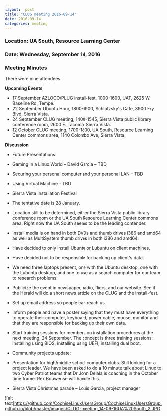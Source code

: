 ```yaml
---
layout:  post
title: "CLUG meeting 2016-09-14"
date: 2016-09-14
categories: meeting
---
```

### Location: UA South, Resource Learning Center

### Date: Wednesday, September 14, 2016

### Meeting Minutes

There were nine attendees

**Upcoming Events**

 * 17 September AZLOCO/PLUG install-fest, 1000-1600, UAT, 2625 W. Baseline Rd, Tempe.
 * 22 September Ubuntu Hour, 1800-1900, Schlotzsky's Cafe, 3900 Fry Blvd, Sierra Vista.
 * 24 September CLUG meeting, 1400-1545, Sierra Vista public library conference room, 2600 E. Tacoma, Sierra Vista.
 * 12 October CLUG meeting, 1700-1800, UA South, Resource Learning Center commons area, 1140 Colombo Ave, Sierra Vista.
 
**Discussion**

 * Future Presentations
 
  * Gaming in a Linux World – David Garcia – TBD
  * Securing your personal computer and your personal LAN – TBD
  * Using Virtual Machine - TBD
  
 * Sierra Vista Installation Festival
 
  * The tentative date is 28 January.
  * Location still to be determined, either the Sierra Vista public library conference room or the UA South Resource Learning Center commons area.  Right now the UA South seems to be the leading contender.
  * Install media is on hand in both DVDs and thumb drives i386 and amd64 as well as MultiSystem thumb drives in both i386 and amd64.
  * Have decided to only install Ubuntu or Lubuntu on client machines.
  * Have decided not to be responsible for backing up client's data.
  * We need three laptops present, one with the Ubuntu desktop, one with the Lubuntu desktop, and one to use as a search computer for our team to research problems.
  * Publicize the event in newspaper, radio, fliers, and our website.  See if the Herald will do a short news article on the CLUG and the install-fest.
  * Set up email address so people can reach us.
  * Inform people and have a poster saying that they must have everything to operate their computer, keyboard, power cable, mouse, monitor and that they are responsible for backing up their own data.
  * Start training sessions for members on installation procedures at the next meeting, 24 September.  The concept is three training sessions:  installing using BIOS, installing using UEFI, installing dual boot.
  
* Community projects update: 
 * Presentation for high/middle school computer clubs.  Still looking for a project leader.  We have been asked to do a 10 minute talk about Linux to two Cyber Patriot teams that Dr John Delala is coaching in the October time frame.  Rex Bouwense will handle this.
 * Sierra Vista Christmas parade – Louis Garcia, project manager

![alt text]https://github.com/CochiseLinuxUsersGroup/CochiseLinuxUsersGroup.github.io/blob/master/images/CLUG-meeting_14-09-16UA%20South_2.JPG
